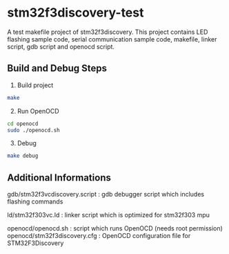 stm32f3discovery-test
=====================

A test makefile project of stm32f3discovery. 
This project contains LED flashing sample code, serial communication sample code, makefile, linker script, gdb script and openocd script.

Build and Debug Steps
------

1. Build project
```bash
make
```

2. Run OpenOCD
```bash
cd openocd
sudo ./openocd.sh
```

3. Debug
```bash
make debug
```

Additional  Informations
------

gdb/stm32f3vcdiscovery.script : gdb debugger script which includes flashing commands

ld/stm32f303vc.ld : linker script which is optimized for stm32f303 mpu

openocd/openocd.sh : script which runs OpenOCD (needs root permission)
openocd/stm32f3discovery.cfg : OpenOCD configuration file for STM32F3Discovery
